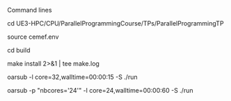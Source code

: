 Command lines

cd UE3-HPC/CPU/ParallelProgrammingCourse/TPs/ParallelProgrammingTP

source cemef.env

cd build

make install 2>&1 | tee make.log

oarsub -l core=32,walltime=00:00:15 -S ./run

oarsub -p "nbcores='24'" -l core=24,walltime=00:00:60 -S ./run